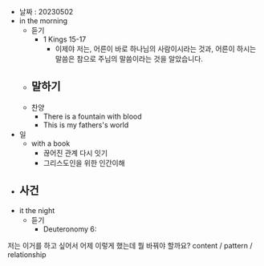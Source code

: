 - 날짜 : 20230502
- in the morning
	- 듣기
		- 1 Kings 15-17
			- 이제야 저는, 어른이 바로 하나님의 사람이시라는 것과, 어른이 하시는 말씀은 참으로 주님의 말씀이라는 것을 알았습니다.
	- 말하기
		- 
	- 찬양
		- There is a fountain with blood
		- This is my fathers's world
- 일
	- with a book
		- 끊어진 관계 다시 잇기
		- 그리스도인을 위한 인간이해
- 사건
	- 
- it the night
	- 듣기
		- Deuteronomy 6:






저는 이거를 하고 싶어서 어제 이렇게 했는데 뭘 바꿔야 할까요?
content / pattern / relationship